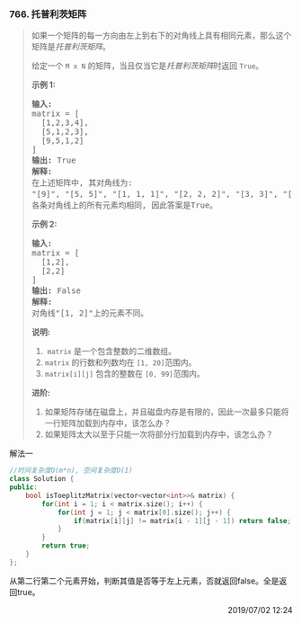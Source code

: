### 766. 托普利茨矩阵

> <div class="content__2ebE"><p>如果一个矩阵的每一方向由左上到右下的对角线上具有相同元素，那么这个矩阵是<em>托普利茨矩阵</em>。</p>
> 
> <p>给定一个&nbsp;<code>M x N</code>&nbsp;的矩阵，当且仅当它是<em>托普利茨矩阵</em>时返回&nbsp;<code>True</code>。</p>
> 
> <p><strong>示例&nbsp;1:</strong></p>
> 
> <pre><strong>输入:</strong> 
> matrix = [
> &nbsp; [1,2,3,4],
> &nbsp; [5,1,2,3],
> &nbsp; [9,5,1,2]
> ]
> <strong>输出:</strong> True
> <strong>解释:</strong>
> 在上述矩阵中, 其对角线为:
> "[9]", "[5, 5]", "[1, 1, 1]", "[2, 2, 2]", "[3, 3]", "[4]"。
> 各条对角线上的所有元素均相同, 因此答案是True。
> </pre>
> 
> <p><strong>示例 2:</strong></p>
> 
> <pre><strong>输入:</strong>
> matrix = [
> &nbsp; [1,2],
> &nbsp; [2,2]
> ]
> <strong>输出:</strong> False
> <strong>解释: 
> </strong>对角线"[1, 2]"上的元素不同。
> </pre>
> 
> <p><strong>说明:</strong></p>
> 
> <ol>
> 	<li>&nbsp;<code>matrix</code>&nbsp;是一个包含整数的二维数组。</li>
> 	<li><code>matrix</code>&nbsp;的行数和列数均在&nbsp;<code>[1, 20]</code>范围内。</li>
> 	<li><code>matrix[i][j]</code>&nbsp;包含的整数在&nbsp;<code>[0, 99]</code>范围内。</li>
> </ol>
> 
> <p><strong>进阶:</strong></p>
> 
> <ol>
> 	<li>如果矩阵存储在磁盘上，并且磁盘内存是有限的，因此一次最多只能将一行矩阵加载到内存中，该怎么办？</li>
> 	<li>如果矩阵太大以至于只能一次将部分行加载到内存中，该怎么办？</li>
> </ol>
> </div>

解法一
```cpp
//时间复杂度O(m*n), 空间复杂度O(1)
class Solution {
public:
    bool isToeplitzMatrix(vector<vector<int>>& matrix) {
        for(int i = 1; i < matrix.size(); i++) {
            for(int j = 1; j < matrix[0].size(); j++) {
                if(matrix[i][j] != matrix[i - 1][j - 1]) return false;
            }
        }
        return true;
    }
};
```

从第二行第二个元素开始，判断其值是否等于左上元素，否就返回false。全是返回true。

<div style="text-align: right"> 2019/07/02 12:24 </div>